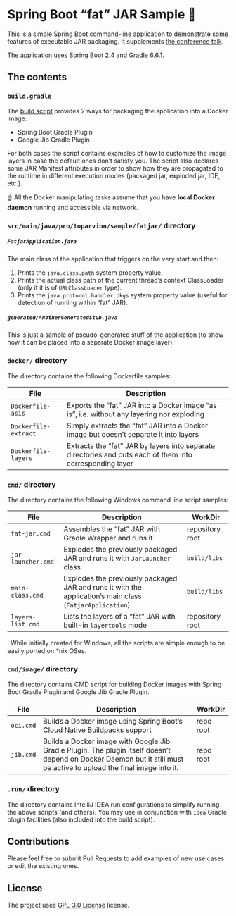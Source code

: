 # Spring Boot “fat” JAR Sample :tumbler_glass:

This is a simple Spring Boot command-line application to demonstrate some features of executable JAR packaging. It supplements [the conference talk](https://toparvion.pro/talk/2020/joker/).

The application uses Spring Boot [2.4](https://github.com/spring-projects/spring-boot/wiki/Spring-Boot-2.4.0-M4-Release-Notes) and Gradle 6.6.1. 



## The contents

### `build.gradle`

The [build script](build.gradle) provides 2 ways for packaging the application into a Docker image:

* Spring Boot Gradle Plugin
* Google Jib Gradle Plugin

For both cases the script contains examples of how to customize the image layers in case the default ones don’t satisfy you. The script also declares some JAR Manifest attributes in order to show how they are propagated to the runtime in different execution modes (packaged jar, exploded jar, IDE, etc.).

:point_up: All the Docker manipulating tasks assume that you have **local Docker daemon** running and accessible via network.



### `src/main/java/pro/toparvion/sample/fatjar/` directory

##### `FatjarApplication.java` 

The main class of the application that triggers on the very start and then:

1. Prints the `java.class.path` system property value.
2. Prints the actual class path of the current thread’s context ClassLoader (only if it is of `URLClassLoader` type).
3. Prints the `java.protocol.handler.pkgs` system property value (useful for detection of running within “fat” JAR).

##### `generated/AnotherGeneratedStub.java`

This is just a sample of pseudo-generated stuff of the application (to show how it can be placed into a separate Docker image layer).



### `docker/` directory

The directory contains the following Dockerfile samples:

| File                 | Description                                                  |
| -------------------- | ------------------------------------------------------------ |
| `Dockerfile-asis`    | Exports the “fat” JAR into a Docker image “as is”, i.e. without any layering nor exploding |
| `Dockerfile-extract` | Simply extracts the “fat” JAR into a Docker image but doesn’t separate it into layers |
| `Dockerfile-layers`  | Extracts the “fat” JAR by layers into separate directories and puts each of them into corresponding layer |



### `cmd/` directory

The directory contains the following Windows command line script samples:

| File               | Description                                                  | WorkDir         |
| ------------------ | ------------------------------------------------------------ | --------------- |
| `fat-jar.cmd`      | Assembles the “fat” JAR with Gradle Wrapper and runs it      | repository root |
| `jar-launcher.cmd` | Explodes the previously packaged JAR and runs it with `JarLauncher` class | `build/libs`    |
| `main-class.cmd`   | Explodes the previously packaged JAR and runs it with the application’s main class (`FatjarApplication`) | `build/libs`    |
| `layers-list.cmd`  | Lists the layers of a “fat” JAR with built-in `layertools` mode | repository root |

:information_source: While initially created for Windows, all the scripts are simple enough to be easily ported on \*nix OSes.



### `cmd/image/` directory

The directory contains CMD script for building Docker images with Spring Boot Gradle Plugin and Google Jib Gradle Plugin.

| File      | Description                                                  | WorkDir   |
| --------- | ------------------------------------------------------------ | --------- |
| `oci.cmd` | Builds a Docker image using Spring Boot’s Cloud Native Buildpacks support | repo root |
| `jib.cmd` | Builds a Docker image with Google Jib Gradle Plugin. The plugin itself doesn’t depend on Docker Daemon but it still must be active to upload the final image into it. | repo root |



### `.run/` directory

The directory contains IntelliJ IDEA run configurations to simplify running the above scripts (and others). You may use in conjunction with `idea`  Gradle plugin facilities (also included into the build script).



## Contributions

Please feel free to submit Pull Requests to add examples of new use cases or edit the existing ones.



## License

The project uses [GPL-3.0 License](LICENSE) license.